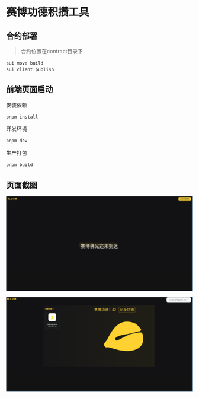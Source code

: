 # 赛博功德积攒工具

## 合约部署
> 合约位置在contract目录下

```bash
sui move build
sui client publish
```

## 前端页面启动

安装依赖

```bash
pnpm install
```

开发环境

```bash
pnpm dev
```

生产打包


```bash
pnpm build
```

## 页面截图

![](./docImgs/1.png)

![](./docImgs/2.png)
